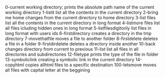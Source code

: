 0-current working directory; prints the absolute path name of the current working directory
1-listit list all the contents in the current directory
2-bring me home changes from the current directory to home directory
3-list files  list all the contents in the current directory in long format
4-listmore files list all files icluding hidden ones in long format
5-listfilesdigitonly list files in long format with users ids
6-firstdirectory creates a directory in the tmp directory
7-movethatfile moves a file to another folder
8-firstdelete deletes a file in a folder
9-firstdirdelete deletes a directory inside another
10-back changes directory from current to previous
11-list list all files in all directories and subdirectories
12-filetype prints the type of the file in folder
13-symboliclink creating a symbolic link in the current directory
14-copyhtml copies allhtml files to a specific destination
100-letsmove moves all files with capital letter at the beggining
